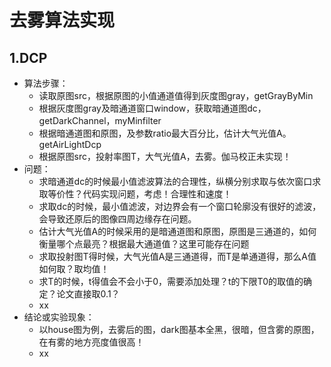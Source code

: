 # 去雾算法实现

## 1.DCP
- 算法步骤：
  - 读取原图src，根据原图的小值通道值得到灰度图gray，getGrayByMin
  - 根据灰度图gray及暗通道窗口window，获取暗通道图dc，getDarkChannel，myMinfilter
  - 根据暗通道图和原图，及参数ratio最大百分比，估计大气光值A。getAirLightDcp
  - 根据原图src，投射率图T，大气光值A，去雾。伽马校正未实现！
- 问题：
  - 求暗通道dc的时候最小值滤波算法的合理性，纵横分别求取与依次窗口求取等价性？代码实现问题，考虑！合理性和速度！
  - 求取dc的时候，最小值滤波，对边界会有一个窗口轮廓没有很好的滤波，会导致还原后的图像四周边缘存在问题。
  - 估计大气光值A的时候采用的是暗通道图和原图，原图是三通道的，如何衡量哪个点最亮？根据最大通道值？这里可能存在问题
  - 求取投射图T得时候，大气光值A是三通道得，而T是单通道得，那么A值如何取？取均值！
  - 求T的时候，t得值会不会小于0，需要添加处理？t的下限T0的取值的确定？论文直接取0.1？
  - ​xx
- 结论或实验现象：
  - 以house图为例，去雾后的图，dark图基本全黑，很暗，但含雾的原图，在有雾的地方亮度值很高！
  - xx